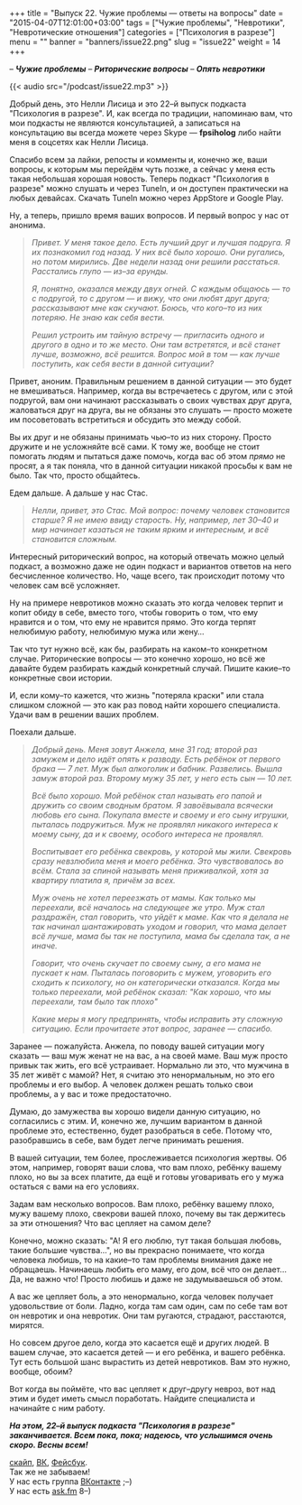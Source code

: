 +++
title = "Выпуск 22. Чужие проблемы — ответы на вопросы"
date = "2015-04-07T12:01:00+03:00"
tags = ["Чужие проблемы", "Невротики", "Невротические отношения"]
categories = ["Психология в разрезе"]
menu = ""
banner = "banners/issue22.png"
slug = "issue22"
weight = 14
+++

– ***Чужие проблемы***
– ***Риторические вопросы***
– ***Опять невротики***

{{< audio src="/podcast/issue22.mp3" >}}

Добрый день, это Нелли Лисица и это 22–й выпуск подкаста "Психология в разрезе". И, как всегда по традиции, напоминаю вам, что мои подкасты не являются консультацией, а записаться на консультацию вы всегда можете через Skype — **fpsiholog** либо найти меня в соцсетях как Нелли Лисица. 

Спасибо всем за лайки, репосты и комменты и, конечно же, ваши вопросы, к которым мы перейдём чуть позже, а сейчас у меня есть такая небольшая хорошая новость. Теперь подкаст "Психология в разрезе" можно слушать и через TuneIn, и он доступен практически на любых девайсах. Скачать TuneIn можно через AppStore и Google Play. 

Ну, а теперь, пришло время ваших вопросов. И первый вопрос у нас от анонима.
<!--more-->

>*Привет. У меня такое дело. Есть лучший друг и лучшая подруга. Я их познакомил год назад. У них всё было хорошо. Они ругались, но потом мирились. Две недели назад они решили расстаться. Расстались глупо — из–за ерунды.*
>
>*Я, понятно, оказался между двух огней. С каждым общаюсь — то с подругой, то с другом — и вижу, что они любят друг друга; рассказывают мне как скучают. Боюсь, что кого–то из них потеряю. Не знаю как себя вести.*
>
>*Решил устроить им тайную встречу — пригласить одного и другого в одно и то же место. Они там встретятся, и всё станет лучше, возможно, всё решится. Вопрос мой в том — как лучше поступить, как себя вести в данной ситуации?*

Привет, аноним. Правильным решением в данной ситуации — это будет не вмешиваться. Например, когда вы встречаетесь с другом, или с этой подругой, вам они начинают рассказывать о своих чувствах друг друга, жаловаться друг на друга, вы не обязаны это слушать — просто можете им посоветовать встретиться и обсудить это между собой. 

Вы их друг и не обязаны принимать чью–то из них сторону. Просто дружите и не усложняйте всё сами. К тому же, вообще не стоит помогать людям и пытаться даже помочь, когда вас об этом *прямо* не просят, а я так поняла, что в данной ситуации никакой просьбы к вам не было. Так что, просто общайтесь. 

Едем дальше. А дальше у нас Стас.

>*Нелли, привет, это Стас. Мой вопрос: почему человек становится старше? Я не имею ввиду старость. Ну, например, лет 30–40 и мир начинает казаться не таким ярким и интересным, и всё становится сложным.*

Интересный риторический вопрос, на который отвечать можно целый подкаст, а возможно даже не один подкаст и вариантов ответов на него бесчисленное количество. Но, чаще всего, так происходит потому что человек сам всё усложняет. 

Ну на примере невротиков можно сказать это когда человек терпит и копит обиду в себе, вместо того, чтобы говорить о том, что ему нравится и о том, что ему не нравится прямо. Это когда терпят нелюбимую работу, нелюбимую мужа или жену…

Так что тут нужно всё, как бы, разбирать на каком–то конкретном случае. Риторические вопросы — это конечно хорошо, но всё же давайте будем разбирать каждый конкретный случай. Пишите какие–то конкретные свои истории. 

И, если кому–то кажется, что жизнь "потеряла краски" или стала слишком сложной — это как раз повод найти хорошего специалиста. Удачи вам в решении ваших проблем.

Поехали дальше. 

>*Добрый день. Меня зовут Анжела, мне 31 год; второй раз замужем и дело идёт опять к разводу. Есть ребёнок от первого брака — 7 лет. Муж был алкоголик и бабник. Развелись. Вышла замуж второй раз. Второму мужу 35 лет, у него есть сын — 10 лет.*
>
>*Всё было хорошо. Мой ребёнок стал называть его папой и дружить со своим сводным братом. Я завоёвывала всячески любовь его сына. Покупала вместе и своему и его сыну игрушки, пыталась подружиться. Муж не проявлял никакого интереса к моему сыну, да и к своему, особого интереса не проявлял.*
>
>*Воспитывает его ребёнка свекровь, у которой мы жили. Свекровь сразу невзлюбила меня и моего ребёнка. Это чувствовалось во всём. Стала за спиной называть меня приживалкой, хотя за квартиру платила я, причём за всех.*
>
>*Муж очень не хотел переезжать от мамы. Как только мы переехали, всё началось на следующее же утро. Муж стал раздражён, стал говорить, что уйдёт к маме. Как что я делала не так начинал шантажировать уходом и говорил, что мама делает всё лучше, мама бы так не поступила, мама бы сделала так, а не иначе.*
>
>*Говорит, что очень скучает по своему сыну, а его мама не пускает к нам. Пыталась поговорить с мужем, уговорить его сходить к психологу, но он категорически отказался. Когда мы только переехали, мой ребёнок сказал: "Как хорошо, что мы переехали, там было так плохо"*
>
>*Какие меры я могу предпринять, чтобы исправить эту сложную ситуацию. Если прочитаете этот вопрос, заранее — спасибо.*

Заранее — пожалуйста. Анжела, по поводу вашей ситуации могу сказать — ваш муж женат не на вас, а на своей маме. Ваш муж просто привык так жить, его всё устраивает. Нормально ли это, что мужчина в 35 лет живёт с мамой? Нет, я считаю это ненормальным, но это его проблемы и его выбор. А человек должен решать только свои проблемы, а у вас и тоже предостаточно. 

Думаю, до замужества вы хорошо видели данную ситуацию, но согласились с этим. И, конечно же, лучшим вариантом в данной проблеме это, естественно, будет разобраться в себе. Потому что, разобравшись в себе, вам будет легче принимать решения. 

В вашей ситуации, тем более, прослеживается психология жертвы. Об этом, например, говорят ваши слова, что вам плохо, ребёнку вашему плохо, но вы за всех платите, да ещё и готовы уговаривать его у мужа остаться с вами на его условиях. 

Задам вам несколько вопросов. Вам плохо, ребёнку вашему плохо, мужу вашему плохо, свекрови вашей плохо, почему вы так держитесь за эти отношения? Что вас цепляет на самом деле?

Конечно, можно сказать: "А! Я его люблю, тут такая большая любовь, такие большие чувства…", но вы прекрасно понимаете, что когда человека любишь, то на какие–то там проблемы внимания даже не обращаешь. Начинаешь любить его маму, его дом, всё что он делает… Да, не важно что! Просто любишь и даже не задумываешься об этом. 

А вас же цепляет боль, а это ненормально, когда человек получает удовольствие от боли. Ладно, когда там сам один, сам по себе там вот он невротик и она невротик. Они там ругаются, страдают, расстаются, мирятся. 

Но совсем другое дело, когда это касается ещё и других людей. В вашем случае, это касается детей — и его ребёнка, и вашего ребёнка. Тут есть большой шанс вырастить из детей невротиков. Вам это нужно, вообще, обоим?

Вот когда вы поймёте, что вас цепляет к друг–другу невроз, вот над этим и будет иметь смысл поработать. Найдите специалиста и начинайте с ним работу. 

***На этом, 22–й выпуск подкаста "Психология в разрезе" заканчивается. Всем пока, пока; надеюсь, что услышимся очень скоро. Весны всем!***


<a href="skype:fpsiholog?userinfo">скайп</a>, <a href="https://vk.com/sunnybunnyf">ВК</a>, <a href="https://www.facebook.com/SunnyBunnyF">Фейсбук</a>.<br>
Так же не забываем!<br>
У нас есть группа <a href="https://vk.com/fpsiholog">ВКонтакте</a> ;–)<br>
У нас есть <a href="http://ask.fm/fpsiholog">ask.fm</a> 8–)